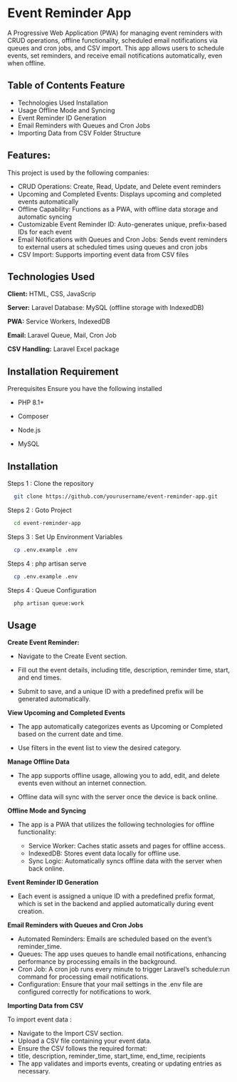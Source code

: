 
# Event Reminder App

A Progressive Web Application (PWA) for managing event reminders with CRUD operations, offline functionality, scheduled email notifications via queues and cron jobs, and CSV import. This app allows users to schedule events, set reminders, and receive email notifications automatically, even when offline.




## Table of Contents Feature

- Technologies Used Installation
- Usage Offline Mode and Syncing
- Event Reminder ID Generation
- Email Reminders with Queues and Cron Jobs
- Importing Data from CSV Folder Structure




## Features:

This project is used by the following companies:

- CRUD Operations: Create, Read, Update, and Delete event reminders
- Upcoming and Completed Events: Displays upcoming and completed events automatically
- Offline Capability: Functions as a PWA, with offline data storage and automatic syncing
-  Customizable Event Reminder ID: Auto-generates unique, prefix-based IDs for each event
- Email Notifications with Queues and Cron Jobs: Sends event reminders to external users at scheduled times using queues and cron jobs
- CSV Import: Supports importing event data from CSV files


## Technologies Used



**Client:** HTML, CSS, JavaScrip

**Server:** Laravel Database: MySQL (offline storage with IndexedDB)

**PWA:** Service Workers, IndexedDB

**Email:** Laravel Queue, Mail, Cron Job

**CSV Handling:**  Laravel Excel package


## Installation Requirement

Prerequisites Ensure you have the following installed

- PHP 8.1+

- Composer 

- Node.js

- MySQL


## Installation

Steps 1 : Clone the repository

```bash
  git clone https://github.com/yourusername/event-reminder-app.git

```


Steps 2 : Goto Project

```bash
  cd event-reminder-app

```

Steps 3 : Set Up Environment Variables

```bash
  cp .env.example .env

```


Steps 4 : php artisan serve

```bash
  cp .env.example .env

```

Steps 4 : Queue Configuration

```bash
  php artisan queue:work

```

    
## Usage

**Create Event Reminder:**

- Navigate to the Create Event section.
- Fill out the event details, including title, description, reminder time, start, and end times.

- Submit to save, and a unique ID with a predefined prefix will be generated automatically.


**View Upcoming and Completed Events**

- The app automatically categorizes events as Upcoming or Completed based on the current   date and time.

- Use filters in the event list to view the desired category.

**Manage Offline Data**

- The app supports offline usage, allowing you to add, edit, and delete events even    without an internet connection.

- Offline data will sync with the server once the device is back online.

**Offline Mode and Syncing**

- The app is a PWA that utilizes the following technologies for offline functionality:

    - Service Worker: Caches static assets and pages for offline access.
    - IndexedDB: Stores event data locally for offline use.
    - Sync Logic: Automatically syncs offline data with the server when back online.

**Event Reminder ID Generation**

- Each event is assigned a unique ID with a predefined prefix format, which is set in the backend and applied automatically during event creation.

**Email Reminders with Queues and Cron Jobs**
- Automated Reminders: Emails are scheduled based on the event’s reminder_time.
- Queues: The app uses queues to handle email notifications, enhancing performance by processing emails in the background.
- Cron Job: A cron job runs every minute to trigger Laravel’s schedule:run command for processing email notifications.
- Configuration: Ensure that your mail settings in the .env file are configured correctly for notifications to work.

**Importing Data from CSV**

To import event data :

- Navigate to the Import CSV section.
- Upload a CSV file containing your event data.
- Ensure the CSV follows the required format:
- title, description, reminder_time, start_time, end_time, recipients
- The app validates and imports events, creating or updating entries as necessary.



